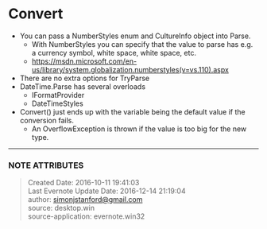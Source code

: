 #  Convert

  * You can pass a NumberStyles enum and CultureInfo object into Parse. 
    * With NumberStyles you can specify that the value to parse has e.g. a currency symbol, white space, white space, etc.
    * <https://msdn.microsoft.com/en-us/library/system.globalization.numberstyles(v=vs.110).aspx>
  * There are no extra options for TryParse
  * DateTime.Parse has several overloads 
    * IFormatProvider
    * DateTimeStyles
  * Convert() just ends up with the variable being the default value if the conversion fails. 
    * An OverflowException is thrown if the value is too big for the new type.


---
### NOTE ATTRIBUTES
>Created Date: 2016-10-11 19:41:03  
>Last Evernote Update Date: 2016-12-14 21:19:04  
>author: simonjstanford@gmail.com  
>source: desktop.win  
>source-application: evernote.win32  